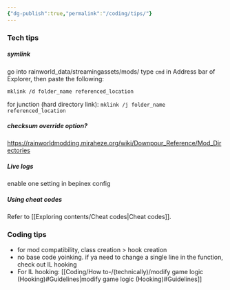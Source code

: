 ```yaml
---
{"dg-publish":true,"permalink":"/coding/tips/"}
---
```


### Tech tips
##### symlink
go into rainworld_data/streamingassets/mods/
type `cmd` in Address bar of Explorer, then paste the following:

``mklink /d folder_name referenced_location``

for junction (hard directory link):
``mklink /j folder_name referenced_location``

##### checksum override option? 
https://rainworldmodding.miraheze.org/wiki/Downpour_Reference/Mod_Directories

##### Live logs
enable one setting in bepinex config

##### Using cheat codes
Refer to [[Exploring contents/Cheat codes\|Cheat codes]].

### Coding tips
- for mod compatibility, class creation > hook creation
- no base code yoinking. if ya need to change a single line in the function, check out IL hooking
- For IL hooking: [[Coding/How to-/(technically)/modify game logic (Hooking)#Guidelines\|modify game logic (Hooking)#Guidelines]]